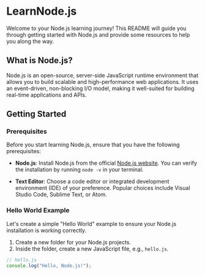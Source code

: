 # LearnNode.js

Welcome to your Node.js learning journey! This README will guide you through getting started with Node.js and provide some resources to help you along the way.

## What is Node.js?

Node.js is an open-source, server-side JavaScript runtime environment that allows you to build scalable and high-performance web applications. It uses an event-driven, non-blocking I/O model, making it well-suited for building real-time applications and APIs.

## Getting Started

### Prerequisites

Before you start learning Node.js, ensure that you have the following prerequisites:

- **Node.js**: Install Node.js from the official [Node.js website](https://nodejs.org/). You can verify the installation by running `node -v` in your terminal.

- **Text Editor**: Choose a code editor or integrated development environment (IDE) of your preference. Popular choices include Visual Studio Code, Sublime Text, or Atom.

### Hello World Example

Let's create a simple "Hello World" example to ensure your Node.js installation is working correctly. 

1. Create a new folder for your Node.js projects.
2. Inside the folder, create a new JavaScript file, e.g., `hello.js`.

```javascript
// hello.js
console.log("Hello, Node.js!");

